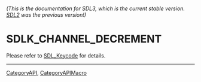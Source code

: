 ###### (This is the documentation for SDL3, which is the current stable version. [SDL2](https://wiki.libsdl.org/SDL2/) was the previous version!)
# SDLK_CHANNEL_DECREMENT

Please refer to [SDL_Keycode](SDL_Keycode) for details.

----
[CategoryAPI](CategoryAPI), [CategoryAPIMacro](CategoryAPIMacro)

